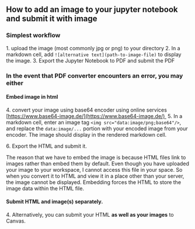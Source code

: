 ## How to add an image to your jupyter notebook and submit it with image

### Simplest workflow

1\. upload the image (most commonly jpg or png) to your directory
2\. In a markdown cell, add `![alternative text](path-to-image-file)` to display the image.
3\. Export the Jupyter Notebook to PDF and submit the PDF

### In the event that PDF converter encounters an error, you may either

#### Embed image in html

4\. convert your image using base64 encoder using online services [https://www.base64-image.de/](https://www.base64-image.de/) 
5\. In a markdown cell, enter an image tag `<img src="data:image/png;base64"/>`, and replace the `data:image/...` portion with your encoded image from your encoder. The image should display in the rendered markdown cell. 
    
6\. Export the HTML and submit it.

The reason that we have to embed the image is because HTML files link to images rather than embed them by default. Even though you have uploaded your image to your workspace, I cannot access this file in your space. So when you convert it to HTML and view it in a place other than your server, the image cannot be displayed. Embedding forces the HTML to store the image data within the HTML file.

#### Submit HTML and image(s) separately.

4\. Alternatively, you can submit your HTML **as well as your images** to Canvas.








